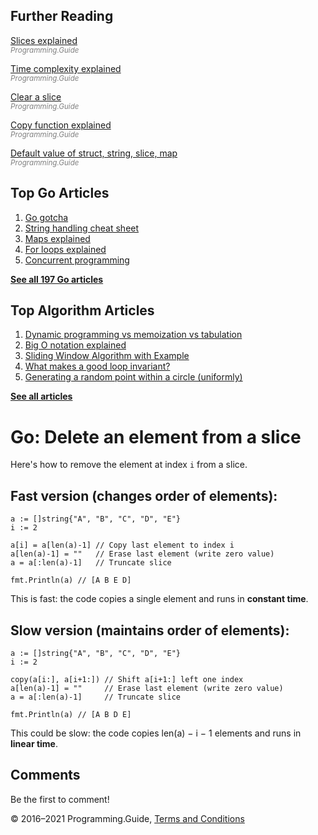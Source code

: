 



## Further Reading

[Slices explained](slices-explained.html)  
<span style="color: grey; font-style: italic; font-size: smaller">Programming.Guide</span>

[Time complexity explained](../time-complexity-explained.html)  
<span style="color: grey; font-style: italic; font-size: smaller">Programming.Guide</span>

[Clear a slice](clear-slice.html)  
<span style="color: grey; font-style: italic; font-size: smaller">Programming.Guide</span>

[Copy function explained](copy-explained.html)  
<span style="color: grey; font-style: italic; font-size: smaller">Programming.Guide</span>

[Default value of struct, string, slice, map](default-zero-value.html)  
<span style="color: grey; font-style: italic; font-size: smaller">Programming.Guide</span>

## Top Go Articles

1.  [Go gotcha](go-gotcha.html)
2.  [String handling cheat sheet](string-functions-reference-cheat-sheet.html)
3.  [Maps explained](maps-explained.html)
4.  [For loops explained](for-loop.html)
5.  [Concurrent programming](go-concurrency-tutorial.html)

[**See all 197 Go articles**](index.html)



## Top Algorithm Articles

1.  [Dynamic programming vs memoization vs tabulation](../dynamic-programming-vs-memoization-vs-tabulation.html)
2.  [Big O notation explained](../big-o-notation-explained.html)
3.  [Sliding Window Algorithm with Example](../sliding-window-example.html)
4.  [What makes a good loop invariant?](../what-makes-a-good-loop-invariant.html)
5.  [Generating a random point within a circle (uniformly)](../random-point-within-circle.html)

[**See all articles**](../index.html)

# Go: Delete an element from a slice

Here's how to remove the element at index `i` from a slice.

## Fast version (changes order of elements):

    a := []string{"A", "B", "C", "D", "E"}
    i := 2

    a[i] = a[len(a)-1] // Copy last element to index i
    a[len(a)-1] = ""   // Erase last element (write zero value)
    a = a[:len(a)-1]   // Truncate slice

    fmt.Println(a) // [A B E D]

This is fast: the code copies a single element and runs in **constant time**.

## Slow version (maintains order of elements):

    a := []string{"A", "B", "C", "D", "E"}
    i := 2

    copy(a[i:], a[i+1:]) // Shift a[i+1:] left one index
    a[len(a)-1] = ""     // Erase last element (write zero value)
    a = a[:len(a)-1]     // Truncate slice

    fmt.Println(a) // [A B D E]

This could be slow: the code copies len(a) − i − 1 elements and runs in **linear time**.

## Comments

Be the first to comment!

© 2016–2021 Programming.Guide, [Terms and Conditions](../terms-and-conditions.html)
